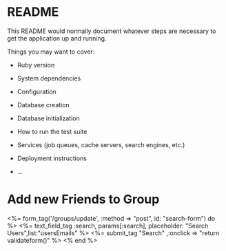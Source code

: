 # README

This README would normally document whatever steps are necessary to get the
application up and running.

Things you may want to cover:

* Ruby version

* System dependencies

* Configuration

* Database creation

* Database initialization

* How to run the test suite

* Services (job queues, cache servers, search engines, etc.)

* Deployment instructions

* ...


<h1>Add new Friends to Group </h1>
<%= form_tag('/groups/update', :method => "post", id: "search-form") do %>
<%= text_field_tag :search, params[:search], placeholder: "Search Users",list:"usersEmails" %>
  <datalist id="usersEmails">

  <%= hidden_field_tag :id_friend, params[:id]  %>

  <%= select_tag :search,params[:search] %>
    <% @users.each do |useremail| %>
      <option value= "<%= useremail.email %>" ></option> 
    <% end %>
    </select>

  </datalist>
  <%= submit_tag "Search" ,:onclick => "return validateform()" %>
<% end %>
  
  
